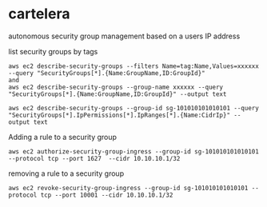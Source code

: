 # cartelera
autonomous security group management based on a users IP address


list security groups by tags
```
aws ec2 describe-security-groups --filters Name=tag:Name,Values=xxxxxx --query "SecurityGroups[*].{Name:GroupName,ID:GroupId}"
and
aws ec2 describe-security-groups --group-name xxxxxx --query "SecurityGroups[*].{Name:GroupName,ID:GroupId}" --output text

aws ec2 describe-security-groups --group-id sg-101010101010101 --query "SecurityGroups[*].IpPermissions[*].IpRanges[*].{Name:CidrIp}" --output text
```

Adding a rule to a security group
```
aws ec2 authorize-security-group-ingress --group-id sg-101010101010101 --protocol tcp --port 1627  --cidr 10.10.10.1/32
```


removing a rule to a security group
```
aws ec2 revoke-security-group-ingress --group-id sg-101010101010101 --protocol tcp --port 10001 --cidr 10.10.10.1/32
```


 






